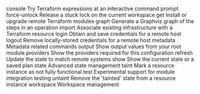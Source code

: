 console Try Terraform expressions at an interactive command prompt
force-unlock Release a stuck lock on the current workspace
get Install or upgrade remote Terraform modules
graph Generate a Graphviz graph of the steps in an operation
import Associate existing infrastructure with a Terraform resource
login Obtain and save credentials for a remote host
logout Remove locally-stored credentials for a remote host
metadata Metadata related commands
output Show output values from your root module
providers Show the providers required for this configuration
refresh Update the state to match remote systems
show Show the current state or a saved plan
state Advanced state management
taint Mark a resource instance as not fully functional
test Experimental support for module integration testing
untaint Remove the 'tainted' state from a resource instance
workspace Workspace management
